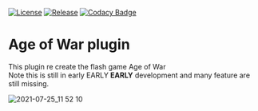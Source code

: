[![License](https://img.shields.io/github/license/Blackoutburst/AOW-plugin.svg)](LICENSE)
[![Release](https://img.shields.io/github/release/Blackoutburst/AOW-plugin.svg)](https://github.com/Blackoutburst/AOW-plugin/releases)
[![Codacy Badge](https://app.codacy.com/project/badge/Grade/8e4206e8498248a28c02f020061cdf82)](https://www.codacy.com/gh/Blackoutburst/AOW-plugin/dashboard?utm_source=github.com&amp;utm_medium=referral&amp;utm_content=Blackoutburst/AOW-plugin&amp;utm_campaign=Badge_Grade)

# Age of War plugin
This plugin re create the flash game Age of War\
Note this is still in early EARLY **EARLY** development and many feature are still missing.

![2021-07-25_11 52 10](https://user-images.githubusercontent.com/30992311/126895107-bf3a2ff4-998c-4526-b9c2-aa2db4a15518.png)

